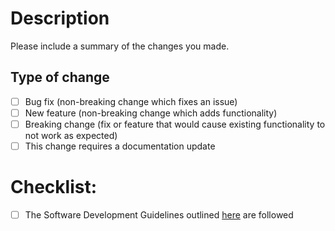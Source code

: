 # Description

Please include a summary of the changes you made.

## Type of change

- [ ] Bug fix (non-breaking change which fixes an issue)
- [ ] New feature (non-breaking change which adds functionality)
- [ ] Breaking change (fix or feature that would cause existing functionality to not work as expected)
- [ ] This change requires a documentation update

# Checklist:

- [ ] The Software Development Guidelines outlined [here](
https://www.notion.so/Arkad-Software-Development-Guidelines-214cfe3cc9fb809082a0d15d3e6036cc) are followed


